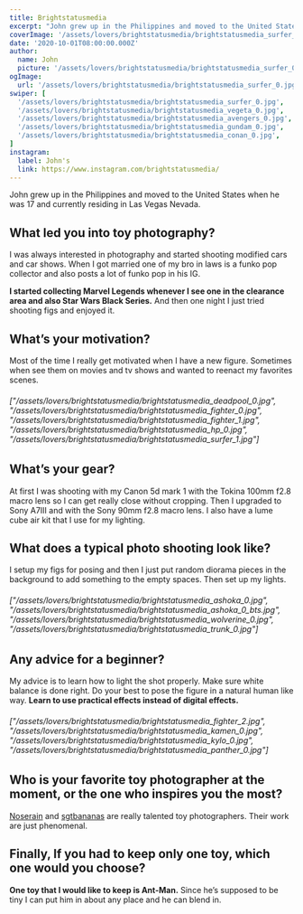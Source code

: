 ```yaml
---
title: Brightstatusmedia
excerpt: "John grew up in the Philippines and moved to the United States when he was 17 and currently residing in Las Vegas Nevada."
coverImage: '/assets/lovers/brightstatusmedia/brightstatusmedia_surfer_0.jpg'
date: '2020-10-01T08:00:00.000Z'
author:
  name: John
  picture: '/assets/lovers/brightstatusmedia/brightstatusmedia_surfer_0.jpg'
ogImage:
  url: '/assets/lovers/brightstatusmedia/brightstatusmedia_surfer_0.jpg'
swiper: [
  '/assets/lovers/brightstatusmedia/brightstatusmedia_surfer_0.jpg',
  '/assets/lovers/brightstatusmedia/brightstatusmedia_vegeta_0.jpg',
  '/assets/lovers/brightstatusmedia/brightstatusmedia_avengers_0.jpg',
  '/assets/lovers/brightstatusmedia/brightstatusmedia_gundam_0.jpg',
  '/assets/lovers/brightstatusmedia/brightstatusmedia_conan_0.jpg',
]
instagram:
  label: John's
  link: https://www.instagram.com/brightstatusmedia/
---
```


John grew up in the Philippines and moved to the United States when he was 17 and currently residing in Las Vegas Nevada.

## What led you into toy photography?

I was always interested in photography and started shooting modified cars and car shows. When I got married one of my bro in laws is a funko pop collector and also posts a lot of funko pop in his IG. 

**I started collecting Marvel Legends whenever I see one in the clearance area and also Star Wars Black Series.** And then one night I just tried shooting figs and enjoyed it.


## What’s your motivation?

Most of the time I really get motivated when I have a new figure. Sometimes when see them on movies and tv shows and wanted to reenact my favorites scenes.

###### ["/assets/lovers/brightstatusmedia/brightstatusmedia_deadpool_0.jpg", "/assets/lovers/brightstatusmedia/brightstatusmedia_fighter_0.jpg", "/assets/lovers/brightstatusmedia/brightstatusmedia_fighter_1.jpg", "/assets/lovers/brightstatusmedia/brightstatusmedia_hp_0.jpg", "/assets/lovers/brightstatusmedia/brightstatusmedia_surfer_1.jpg"]


## What’s your gear?

At first I was shooting with my Canon 5d mark 1 with the Tokina 100mm f2.8 macro lens so I can get really close without cropping. Then I upgraded to Sony A7III and with the Sony 90mm f2.8 macro lens. I also have a lume cube air kit that I use for my lighting.


## What does a typical photo shooting look like?

I setup my figs for posing and then I just put random diorama pieces in the background to add something to the empty spaces. Then set up my lights.

###### ["/assets/lovers/brightstatusmedia/brightstatusmedia_ashoka_0.jpg", "/assets/lovers/brightstatusmedia/brightstatusmedia_ashoka_0_bts.jpg", "/assets/lovers/brightstatusmedia/brightstatusmedia_wolverine_0.jpg", "/assets/lovers/brightstatusmedia/brightstatusmedia_trunk_0.jpg"]


## Any advice for a beginner?

My advice is to learn how to light the shot properly. Make sure white balance is done right. Do your best to pose the figure in a natural human like way. **Learn to use practical effects instead of digital effects.**

###### ["/assets/lovers/brightstatusmedia/brightstatusmedia_fighter_2.jpg", "/assets/lovers/brightstatusmedia/brightstatusmedia_kamen_0.jpg", "/assets/lovers/brightstatusmedia/brightstatusmedia_kylo_0.jpg", "/assets/lovers/brightstatusmedia/brightstatusmedia_panther_0.jpg"]


## Who is your favorite toy photographer at the moment, or the one who inspires you the most?

[Noserain](https://www.instagram.com/noserain) and [sgtbananas](https://www.instagram.com/sgtbananas) are really talented toy photographers. Their work are just phenomenal.


## Finally, If you had to keep only one toy, which one would you choose?

**One toy that I would like to keep is Ant-Man.** Since he’s supposed to be tiny I can put him in about any place and he can blend in.
